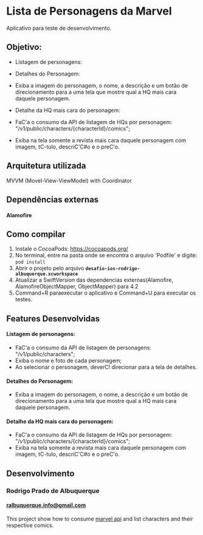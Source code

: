 # Lista de Personagens da Marvel 

Aplicativo para teste de desenvolvimento.

## Objetivo: 

*  Listagem de personagens:

* Detalhes do Personagem:

* Exiba a imagem do personagem, o nome, a descrição e um botão de direcionamento para a uma tela que mostre qual a HQ mais cara daquele personagem.

* Detalhe da HQ mais cara do personagem:

* FaC'a o consumo da API de listagem de HQs por personagem: "/v1/public/characters/{characterId}/comics";
* Exiba na tela somente a revista mais cara daquele personagem com imagem, tC-tulo, descriC'C#o e o preC'o.


## Arquitetura utilizada

MVVM (Movel-View-ViewModel) with Coordinator


## Dependências externas

#### Alamofire 


## Como compilar

1. Instale o CocoaPods: https://cocoapods.org/
2. No terminal, entre na pasta onde se encontra o arquivo 'Podfile' e digite: `pod install`
3. Abrir o projeto pelo arquivo **`desafio-ios-rodrigo-albuquerque.xcworkspace`**
4. Atualizar a SwiftVersion das dependencias externas(Alamofire, AlamofireObjectMapper, ObjectMapper) para 4.2
5. Command+R paraexecutar o aplicativo e Command+U para executar os testes.

## Features Desenvolvidas

#### Listagem de personagens:

* FaC'a o consumo da API de listagem de personagens: "/v1/public/characters"; 
* Exiba o nome e foto de cada personagem;
* Ao selecionar o personagem, deverC! direcionar para a tela de detalhes.


#### Detalhes do Personagem:

* Exiba a imagem do personagem, o nome, a descrição e um botão de direcionamento para a uma tela que mostre qual a HQ mais cara daquele personagem.


####  Detalhe da HQ mais cara do personagem:

* FaC'a o consumo da API de listagem de HQs por personagem: "/v1/public/characters/{characterId}/comics";
* Exiba na tela somente a revista mais cara daquele personagem com imagem, tC-tulo, descriC'C#o e o preC'o.


## Desenvolvimento

### Rodrigo Prado de Albuquerque
#### ralbuquerque.info@gmail.com





This project show how to consume [marvel api](https://developer.marvel.com/docs) and list characters and their respective comics.
